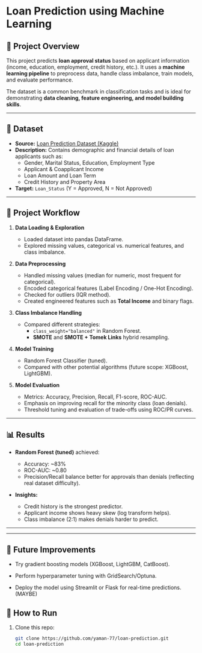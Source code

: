 # Loan Prediction using Machine Learning  

## 📌 Project Overview  
This project predicts **loan approval status** based on applicant information (income, education, employment, credit history, etc.). It uses a **machine learning pipeline** to preprocess data, handle class imbalance, train models, and evaluate performance.  

The dataset is a common benchmark in classification tasks and is ideal for demonstrating **data cleaning, feature engineering, and model building skills**.  

---

## 📂 Dataset  
- **Source:** [Loan Prediction Dataset (Kaggle)](https://www.kaggle.com/datasets/altruistdelhite04/loan-prediction-problem-dataset)  
- **Description:** Contains demographic and financial details of loan applicants such as:  
  - Gender, Marital Status, Education, Employment Type  
  - Applicant & Coapplicant Income  
  - Loan Amount and Loan Term  
  - Credit History and Property Area  
- **Target:** `Loan_Status` (Y = Approved, N = Not Approved)  

---

## 📂 Project Workflow  
1. **Data Loading & Exploration**  
   - Loaded dataset into pandas DataFrame.  
   - Explored missing values, categorical vs. numerical features, and class imbalance.  

2. **Data Preprocessing**  
   - Handled missing values (median for numeric, most frequent for categorical).  
   - Encoded categorical features (Label Encoding / One-Hot Encoding).  
   - Checked for outliers (IQR method).  
   - Created engineered features such as **Total Income** and binary flags.  

3. **Class Imbalance Handling**  
   - Compared different strategies:  
     - `class_weight="balanced"` in Random Forest.  
     - **SMOTE** and **SMOTE + Tomek Links** hybrid resampling.  

4. **Model Training**  
   - Random Forest Classifier (tuned).  
   - Compared with other potential algorithms (future scope: XGBoost, LightGBM).  

5. **Model Evaluation**  
   - Metrics: Accuracy, Precision, Recall, F1-score, ROC-AUC.  
   - Emphasis on improving recall for the minority class (loan denials).  
   - Threshold tuning and evaluation of trade-offs using ROC/PR curves.  

---

## 📊 Results  
- **Random Forest (tuned)** achieved:  
  - Accuracy: ~83%  
  - ROC-AUC: ~0.80  
  - Precision/Recall balance better for approvals than denials (reflecting real dataset difficulty).  

- **Insights:**  
  - Credit history is the strongest predictor.  
  - Applicant income shows heavy skew (log transform helps).  
  - Class imbalance (2:1) makes denials harder to predict.  

---

---
## 📌 Future Improvements

- Try gradient boosting models (XGBoost, LightGBM, CatBoost).

- Perform hyperparameter tuning with GridSearch/Optuna.

- Deploy the model using Streamlit or Flask for real-time predictions. (MAYBE)

## 🚀 How to Run  
1. Clone this repo:
   ```bash
   git clone https://github.com/yaman-77/loan-prediction.git
   cd loan-prediction
